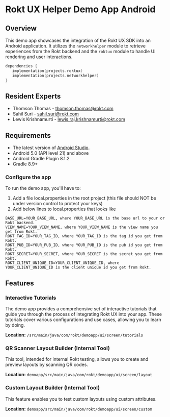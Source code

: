 # Rokt UX Helper Demo App Android

## Overview
This demo app showcases the integration of the Rokt UX SDK into an Android application. It utilizes the `networkhelper` module to retrieve experiences from the Rokt backend and the `roktux` module to handle UI rendering and user interactions.

```kotlin
dependencies {
   implementation(projects.roktux)
   implementation(projects.networkhelper)
}
```

## Resident Experts
-   Thomson Thomas - thomson.thomas@rokt.com
-   Sahil Suri - sahil.suri@rokt.com
-   Lewis Krishnamurti - lewis.raj.krishnamurti@rokt.com

## Requirements
-   The latest version of [Android Studio](https://developer.android.com/studio).
-   Android 5.0 (API level 21) and above
-   Android Gradle Plugin 8.1.2
-   Gradle 8.9+

### Configure the app
To run the demo app, you'll have to:
1. Add a file local.properties in the root project (this file should NOT be under version control to protect your keys)
2. Add below lines to local.properties that looks like 
``` 
BASE_URL=YOUR_BASE_URL, where YOUR_BASE_URL is the base url to your or Rokt backend.
VIEW_NAME=YOUR_VIEW_NAME, where YOUR_VIEW_NAME is the view name you get from Rokt. 
ROKT_TAG_ID=YOUR_TAG_ID, where YOUR_TAG_ID is the tag id you get from Rokt.
ROKT_PUB_ID=YOUR_PUB_ID, where YOUR_PUB_ID is the pub id you get from Rokt.
ROKT_SECRET=YOUR_SECRET, where YOUR_SECRET is the secret you get from Rokt.
ROKT_CLIENT_UNIQUE_ID=YOUR_CLIENT_UNIQUE_ID, where YOUR_CLIENT_UNIQUE_ID is the client unique id you get from Rokt.
```

## Features
### Interactive Tutorials
The demo app provides a comprehensive set of interactive tutorials that guide you through the process of integrating Rokt UX into your app. These tutorials cover various configurations and use cases, allowing you to learn by doing.

**Location:** `/src/main/java/com/rokt/demoapp/ui/screen/tutorials`

### QR Scanner Layout Builder (Internal Tool)

This tool, intended for internal Rokt testing, allows you to create and preview layouts by scanning QR codes.

**Location:** `demoapp/src/main/java/com/rokt/demoapp/ui/screen/layout`

### Custom Layout Builder (Internal Tool)

This feature enables you to test custom layouts using custom attributes.

**Location:** `demoapp/src/main/java/com/rokt/demoapp/ui/screen/custom`